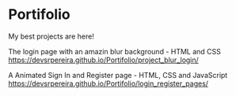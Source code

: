 # Portifolio

My best projects are here!

The login page with an amazin blur background - </strong>HTML and CSS </strong> <br>
https://devsrpereira.github.io/Portifolio/project_blur_login/

A Animated Sign In and Register page - </strong>HTML, CSS and JavaScript </strong><br>
https://devsrpereira.github.io/Portifolio/login_register_pages/
